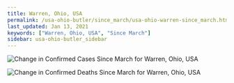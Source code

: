```yaml
---
title: Warren, Ohio, USA
permalink: /usa-ohio-butler/since_march/usa-ohio-warren-since_march.html
last_updated: Jan 13, 2021
keywords: ["Warren, Ohio, USA", "Since March"]
sidebar: usa-ohio-butler_sidebar
---
```


![Change in Confirmed Cases Since March for Warren, Ohio, USA](/covid_tracker/images/graphs/usa-ohio-warren-delta_confirmed-since_march_graph.png)

![Change in Confirmed Deaths Since March for Warren, Ohio, USA](/covid_tracker/images/graphs/usa-ohio-warren-delta_deaths-since_march_graph.png)
